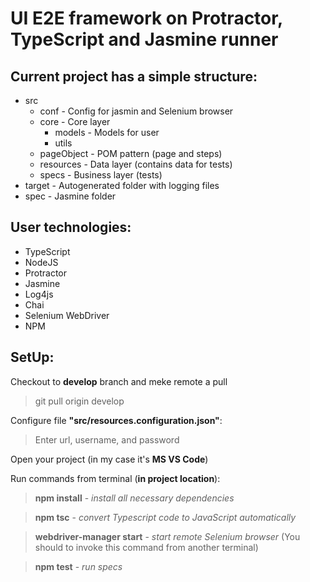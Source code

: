 # UI E2E framework on Protractor, TypeScript and Jasmine runner

## Current project has a simple structure:

- src
  - conf - Config for jasmin and Selenium browser
  - core - Core layer
    - models - Models for user
    - utils
  - pageObject - POM pattern (page and steps)
  - resources - Data layer (contains data for tests)
  - specs - Business layer (tests)
- target - Autogenerated folder with logging files
- spec - Jasmine folder

## User technologies:

- TypeScript
- NodeJS
- Protractor
- Jasmine
- Log4js
- Chai
- Selenium WebDriver
- NPM

## SetUp:

Checkout to **develop** branch and meke remote a pull
> git pull origin develop

Configure file **"src/resources.configuration.json"**:
> Enter url, username, and password

Open your project (in my case it's **MS VS Code**)

Run commands from terminal (**in project location**):
> **npm install** - *install all necessary dependencies*

> **npm tsc** - *convert Typescript code to JavaScript automatically*

> **webdriver-manager start** - *start remote Selenium browser* (You should to invoke this command from another terminal)

> **npm test** - *run specs*
